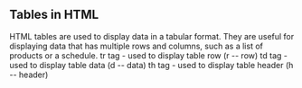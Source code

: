 ## Tables in HTML
HTML tables are used to display data in a tabular format. They are useful for displaying data that has multiple rows and columns, such as a list of products or a schedule.
tr tag - used to display table row (r -- row)
td tag - used to display table data (d -- data)
th tag - used to display table header (h -- header)